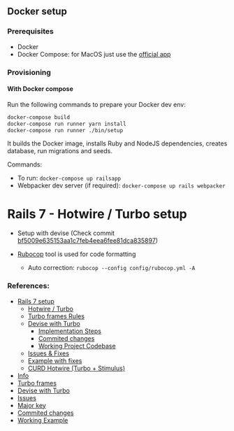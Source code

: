 ## Docker setup

### Prerequisites

* Docker
* Docker Compose: for MacOS just use the [official app](https://docs.docker.com/engine/installation/mac/)

### Provisioning


#### With Docker compose

Run the following commands to prepare your Docker dev env:

```bash
docker-compose build
docker-compose run runner yarn install
docker-compose run runner ./bin/setup
```

It builds the Docker image, installs Ruby and NodeJS dependencies, creates database, run migrations and seeds.

Commands:

* To run: `docker-compose up railsapp`
* Webpacker dev server (if required): `docker-compose up rails webpacker`


# Rails 7 - Hotwire / Turbo setup

- Setup with devise (Check commit [bf5009e635153aa1c7feb4eea6fee81dca835897](https://github.com/TecOrb-Developers/rails-hotwire-turbo/commit/bf5009e635153aa1c7feb4eea6fee81dca835897))

- [Rubocop](https://github.com/rubocop/rubocop) tool is used for code formatting
	- Auto correction: `rubocop --config config/rubocop.yml -A`

### References:
- [Rails 7 setup](https://github.com/TecOrb-Developers/handbook/blob/main/rails/hotwire-turbo/info.md)
	- [Hotwire / Turbo](https://github.com/TecOrb-Developers/handbook/blob/main/rails/hotwire-turbo/info.md)
	- [Turbo frames Rules](https://github.com/TecOrb-Developers/handbook/blob/main/rails/hotwire-turbo/turbo_rules.md)
	- [Devise with Turbo](https://github.com/TecOrb-Developers/handbook/blob/main/rails/hotwire-turbo/devise-with-turbo.md)
		- [Implementation Steps](https://github.com/TecOrb-Developers/handbook/blob/main/rails/hotwire-turbo/devise-with-turbo.md)
		- [Commited changes](https://github.com/TecOrb-Developers/rails-hotwire-turbo/commit/bf5009e635153aa1c7feb4eea6fee81dca835897)
		- [Working Project Codebase](https://github.com/TecOrb-Developers/rails-hotwire-turbo/tree/turbo-devise)
	- [Issues & Fixes](https://github.com/TecOrb-Developers/handbook/blob/main/rails/issues/rails-7-issues.md)
	- [Example with fixes](https://github.com/TecOrb-Developers/rails-2-factor-auth)
	- [CURD Hotwire (Turbo + Stimulus)](https://github.com/TecOrb-Developers/rails-hotwire-turbo)
- [Info](https://github.com/TecOrb-Developers/handbook/blob/main/rails/hotwire-turbo/info.md)
- [Turbo frames](https://github.com/TecOrb-Developers/handbook/blob/main/rails/hotwire-turbo/turbo_rules.md)
- [Devise with Turbo](https://github.com/TecOrb-Developers/handbook/blob/main/rails/hotwire-turbo/devise-with-turbo.md)
- [Issues](https://github.com/TecOrb-Developers/handbook/blob/main/rails/issues/rails-7-issues.md)
- [Major key](https://github.com/TecOrb-Developers/handbook/blob/main/rails/issues/rails-7-issues.md#3-how-to-use-devise-with-hotwire--turbojs)
- [Commited changes](https://github.com/TecOrb-Developers/rails-hotwire-turbo/commit/bf5009e635153aa1c7feb4eea6fee81dca835897)
- [Working Example](https://github.com/TecOrb-Developers/rails-hotwire-turbo/tree/turbo-devise)